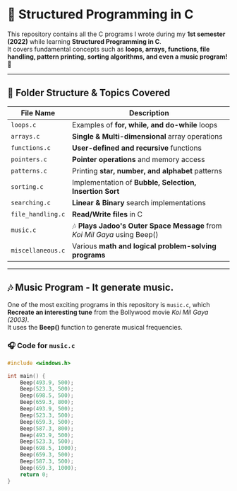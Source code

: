 # 📌 Structured Programming in C  

This repository contains all the C programs I wrote during my **1st semester (2022)** while learning **Structured Programming in C**.  
It covers fundamental concepts such as **loops, arrays, functions, file handling, pattern printing, sorting algorithms, and even a music program! 🎵**  

---

## 📂 Folder Structure & Topics Covered  

| File Name        | Description |
|-----------------|-------------|
| `loops.c` | Examples of **for, while, and do-while** loops |
| `arrays.c` | **Single & Multi-dimensional** array operations |
| `functions.c` | **User-defined and recursive** functions |
| `pointers.c` | **Pointer operations** and memory access |
| `patterns.c` | Printing **star, number, and alphabet** patterns |
| `sorting.c` | Implementation of **Bubble, Selection, Insertion Sort** |
| `searching.c` | **Linear & Binary** search implementations |
| `file_handling.c` | **Read/Write files** in C |
| `music.c` | 🎶 **Plays Jadoo's Outer Space Message** from *Koi Mil Gaya* using Beep() |
| `miscellaneous.c` | Various **math and logical problem-solving programs** |

---

## 🎶 Music Program - It generate music. 

One of the most exciting programs in this repository is `music.c`, which **Recreate an interesting tune** from the Bollywood movie *Koi Mil Gaya (2003)*.  
It uses the **Beep()** function to generate musical frequencies.  

### 🎧 Code for `music.c`  
```c
#include <windows.h>

int main() {
    Beep(493.9, 500);
    Beep(523.3, 500);
    Beep(698.5, 500);
    Beep(659.3, 800);
    Beep(493.9, 500);
    Beep(523.3, 500);
    Beep(659.3, 500);
    Beep(587.3, 800);
    Beep(493.9, 500);
    Beep(523.3, 500);
    Beep(698.5, 1000);
    Beep(659.3, 500);
    Beep(587.3, 500);
    Beep(659.3, 1000);
    return 0;
}


